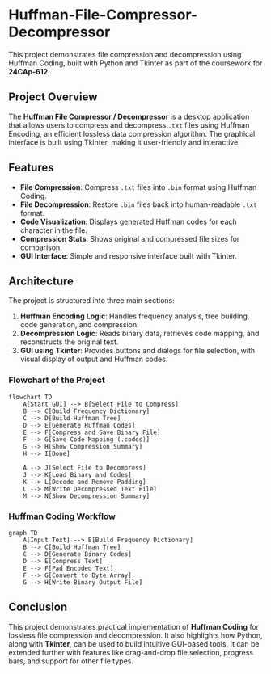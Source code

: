 
# Huffman-File-Compressor-Decompressor
This project demonstrates file compression and decompression using Huffman Coding, built with Python and Tkinter as part of the coursework for **24CAp-612**.

## Project Overview

The **Huffman File Compressor / Decompressor** is a desktop application that allows users to compress and decompress `.txt` files using Huffman Encoding, an efficient lossless data compression algorithm. The graphical interface is built using Tkinter, making it user-friendly and interactive.

## Features

- **File Compression**: Compress `.txt` files into `.bin` format using Huffman Coding.
- **File Decompression**: Restore `.bin` files back into human-readable `.txt` format.
- **Code Visualization**: Displays generated Huffman codes for each character in the file.
- **Compression Stats**: Shows original and compressed file sizes for comparison.
- **GUI Interface**: Simple and responsive interface built with Tkinter.

## Architecture

The project is structured into three main sections:

1. **Huffman Encoding Logic**: Handles frequency analysis, tree building, code generation, and compression.
2. **Decompression Logic**: Reads binary data, retrieves code mapping, and reconstructs the original text.
3. **GUI using Tkinter**: Provides buttons and dialogs for file selection, with visual display of output and Huffman codes.

### Flowchart of the Project

```mermaid
flowchart TD
    A[Start GUI] --> B[Select File to Compress]
    B --> C[Build Frequency Dictionary]
    C --> D[Build Huffman Tree]
    D --> E[Generate Huffman Codes]
    E --> F[Compress and Save Binary File]
    F --> G[Save Code Mapping (.codes)]
    G --> H[Show Compression Summary]
    H --> I[Done]

    A --> J[Select File to Decompress]
    J --> K[Load Binary and Codes]
    K --> L[Decode and Remove Padding]
    L --> M[Write Decompressed Text File]
    M --> N[Show Decompression Summary]
```

### Huffman Coding Workflow

```mermaid
graph TD
    A[Input Text] --> B[Build Frequency Dictionary]
    B --> C[Build Huffman Tree]
    C --> D[Generate Binary Codes]
    D --> E[Compress Text]
    E --> F[Pad Encoded Text]
    F --> G[Convert to Byte Array]
    G --> H[Write Binary Output File]
```

## Conclusion

This project demonstrates practical implementation of **Huffman Coding** for lossless file compression and decompression. It also highlights how Python, along with **Tkinter**, can be used to build intuitive GUI-based tools. It can be extended further with features like drag-and-drop file selection, progress bars, and support for other file types.
